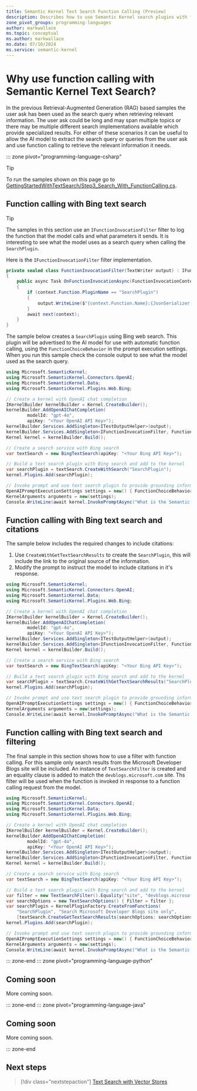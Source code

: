 ```yaml
---
title: Semantic Kernel Text Search Function Calling (Preview)
description: Describes how to use Semantic Kernel search plugins with function calling.
zone_pivot_groups: programming-languages
author: markwallace
ms.topic: conceptual
ms.author: markwallace
ms.date: 07/10/2024
ms.service: semantic-kernel
---
```


# Why use function calling with Semantic Kernel Text Search?

In the previous Retrieval-Augmented Generation (RAG) based samples the user ask has been used as the search query when retrieving relevant information.
The user ask could be long and may span multiple topics or there may be multiple different search implementations available which provide specialized results.
For either of these scenarios it can be useful to allow the AI model to extract the search query or queries from the user ask and use function calling to retrieve the relevant information it needs.

::: zone pivot="programming-language-csharp"
> [!TIP]
> To run the samples shown on this page go to [GettingStartedWithTextSearch/Step3_Search_With_FunctionCalling.cs](https://github.com/microsoft/semantic-kernel/blob/main/dotnet/samples/GettingStartedWithTextSearch/Step3_Search_With_FunctionCalling.cs).

## Function calling with Bing text search

> [!TIP]
> The samples in this section use an `IFunctionInvocationFilter` filter to log the function that the model calls and what parameters it sends.
> It is interesting to see what the model uses as a search query when calling the `SearchPlugin`.

Here is the `IFunctionInvocationFilter` filter implementation.

```csharp
private sealed class FunctionInvocationFilter(TextWriter output) : IFunctionInvocationFilter
{
    public async Task OnFunctionInvocationAsync(FunctionInvocationContext context, Func<FunctionInvocationContext, Task> next)
    {
        if (context.Function.PluginName == "SearchPlugin")
        {
            output.WriteLine($"{context.Function.Name}:{JsonSerializer.Serialize(context.Arguments)}\n");
        }
        await next(context);
    }
}
```

The sample below creates a `SearchPlugin` using Bing web search.
This plugin will be advertised to the AI model for use with automatic function calling, using the `FunctionChoiceBehavior` in the prompt execution settings.
When you run this sample check the console output to see what the model used as the search query.

```csharp
using Microsoft.SemanticKernel;
using Microsoft.SemanticKernel.Connectors.OpenAI;
using Microsoft.SemanticKernel.Data;
using Microsoft.SemanticKernel.Plugins.Web.Bing;

// Create a kernel with OpenAI chat completion
IKernelBuilder kernelBuilder = Kernel.CreateBuilder();
kernelBuilder.AddOpenAIChatCompletion(
        modelId: "gpt-4o",
        apiKey: "<Your OpenAI API Key>");
kernelBuilder.Services.AddSingleton<ITestOutputHelper>(output);
kernelBuilder.Services.AddSingleton<IFunctionInvocationFilter, FunctionInvocationFilter>();
Kernel kernel = kernelBuilder.Build();

// Create a search service with Bing search
var textSearch = new BingTextSearch(apiKey: "<Your Bing API Key>");

// Build a text search plugin with Bing search and add to the kernel
var searchPlugin = textSearch.CreateWithSearch("SearchPlugin");
kernel.Plugins.Add(searchPlugin);

// Invoke prompt and use text search plugin to provide grounding information
OpenAIPromptExecutionSettings settings = new() { FunctionChoiceBehavior = FunctionChoiceBehavior.Auto() };
KernelArguments arguments = new(settings);
Console.WriteLine(await kernel.InvokePromptAsync("What is the Semantic Kernel?", arguments));
```

## Function calling with Bing text search and citations

The sample below includes the required changes to include citations:

1. Use `CreateWithGetTextSearchResults` to create the `SearchPlugin`, this will include the link to the original source of the information.
2. Modify the prompt to instruct the model to include citations in it's response.

```csharp
using Microsoft.SemanticKernel;
using Microsoft.SemanticKernel.Connectors.OpenAI;
using Microsoft.SemanticKernel.Data;
using Microsoft.SemanticKernel.Plugins.Web.Bing;

// Create a kernel with OpenAI chat completion
IKernelBuilder kernelBuilder = Kernel.CreateBuilder();
kernelBuilder.AddOpenAIChatCompletion(
        modelId: "gpt-4o",
        apiKey: "<Your OpenAI API Key>");
kernelBuilder.Services.AddSingleton<ITestOutputHelper>(output);
kernelBuilder.Services.AddSingleton<IFunctionInvocationFilter, FunctionInvocationFilter>();
Kernel kernel = kernelBuilder.Build();

// Create a search service with Bing search
var textSearch = new BingTextSearch(apiKey: "<Your Bing API Key>");

// Build a text search plugin with Bing search and add to the kernel
var searchPlugin = textSearch.CreateWithGetTextSearchResults("SearchPlugin");
kernel.Plugins.Add(searchPlugin);

// Invoke prompt and use text search plugin to provide grounding information
OpenAIPromptExecutionSettings settings = new() { FunctionChoiceBehavior = FunctionChoiceBehavior.Auto() };
KernelArguments arguments = new(settings);
Console.WriteLine(await kernel.InvokePromptAsync("What is the Semantic Kernel? Include citations to the relevant information where it is referenced in the response.", arguments));
```

## Function calling with Bing text search and filtering

The final sample in this section shows how to use a filter with function calling.
For this sample only search results from the Microsoft Developer Blogs site will be included.
An instance of `TextSearchFilter` is created and an equality clause is added to match the `devblogs.microsoft.com` site.
Ths filter will be used when the function is invoked in response to a function calling request from the model.

```csharp
using Microsoft.SemanticKernel;
using Microsoft.SemanticKernel.Connectors.OpenAI;
using Microsoft.SemanticKernel.Data;
using Microsoft.SemanticKernel.Plugins.Web.Bing;

// Create a kernel with OpenAI chat completion
IKernelBuilder kernelBuilder = Kernel.CreateBuilder();
kernelBuilder.AddOpenAIChatCompletion(
        modelId: "gpt-4o",
        apiKey: "<Your OpenAI API Key>");
kernelBuilder.Services.AddSingleton<ITestOutputHelper>(output);
kernelBuilder.Services.AddSingleton<IFunctionInvocationFilter, FunctionInvocationFilter>();
Kernel kernel = kernelBuilder.Build();

// Create a search service with Bing search
var textSearch = new BingTextSearch(apiKey: "<Your Bing API Key>");

// Build a text search plugin with Bing search and add to the kernel
var filter = new TextSearchFilter().Equality("site", "devblogs.microsoft.com");
var searchOptions = new TextSearchOptions() { Filter = filter };
var searchPlugin = KernelPluginFactory.CreateFromFunctions(
    "SearchPlugin", "Search Microsoft Developer Blogs site only",
    [textSearch.CreateGetTextSearchResults(searchOptions: searchOptions)]);
kernel.Plugins.Add(searchPlugin);

// Invoke prompt and use text search plugin to provide grounding information
OpenAIPromptExecutionSettings settings = new() { FunctionChoiceBehavior = FunctionChoiceBehavior.Auto() };
KernelArguments arguments = new(settings);
Console.WriteLine(await kernel.InvokePromptAsync("What is the Semantic Kernel? Include citations to the relevant information where it is referenced in the response.", arguments));
```

::: zone-end
::: zone pivot="programming-language-python"

## Coming soon

More coming soon.

::: zone-end
::: zone pivot="programming-language-java"

## Coming soon

More coming soon.

::: zone-end

## Next steps

> [!div class="nextstepaction"]
> [Text Search with Vector Stores](./text-search-vector-stores.md)
